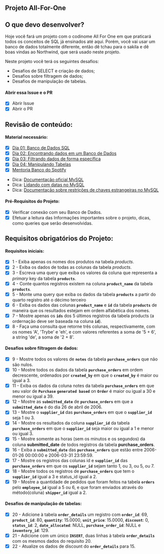 ## Projeto All-For-One

## O que devo desenvolver?

Hoje você fará um projeto com o codinome All For One em que praticará todos os conceitos de SQL já ensinados até aqui. Porém, você vai usar um banco de dados totalmente diferente, então dê tchau para o sakila e dê boas vindas ao Northwind, que será usado neste projeto. 

Neste projeto você terá os seguintes desafios:

- Desafios de SELECT e criação de dados;
- Desafios sobre filtragem de dados;
- Desafios de manipulação de tabelas.

#### Abrir essa Issue e o PR

- [x] Abrir Issue
- [x] Abrir o PR

## Revisão de conteúdo:

#### Material necessário:
- [x] [Dia 01: Banco de Dados SQL](https://app.betrybe.com/learn/course/5e938f69-6e32-43b3-9685-c936530fd326/module/94d0e996-1827-4fbc-bc24-c99fb592925b/section/fa69c314-da3c-46e0-bcdb-43297772a43e/day/89e3203d-18e4-4329-9c8d-a3f40f2e4248/lesson/695be3a1-74b5-4c1d-9381-b3655397a00f)
- [x] [Dia 02: Encontrando dados em um Banco de Dados](https://app.betrybe.com/learn/course/5e938f69-6e32-43b3-9685-c936530fd326/module/94d0e996-1827-4fbc-bc24-c99fb592925b/section/fa69c314-da3c-46e0-bcdb-43297772a43e/day/727eca61-054b-45c5-bf26-b7958c09ad6d/lesson/8d5829df-e74b-448f-b74a-05e1b8a16543)
- [x] [Dia 03: Filtrando dados de forma específica](https://app.betrybe.com/learn/course/5e938f69-6e32-43b3-9685-c936530fd326/module/94d0e996-1827-4fbc-bc24-c99fb592925b/section/fa69c314-da3c-46e0-bcdb-43297772a43e/day/0798d603-86d8-4b98-849e-06094bfa936c/lesson/16e08471-e5b4-440d-b0ef-2b79104f4573)
- [x] [Dia 04: Manipulando Tabelas](https://app.betrybe.com/learn/course/5e938f69-6e32-43b3-9685-c936530fd326/module/94d0e996-1827-4fbc-bc24-c99fb592925b/section/fa69c314-da3c-46e0-bcdb-43297772a43e/day/a66b200c-8dc8-4231-a33a-4262877856af/lesson/a9afd7c8-dc77-4670-982e-c4b28f64ee67)
- [x] [Mentoria Banco do Spotify](https://app.betrybe.com/learn/course/5e938f69-6e32-43b3-9685-c936530fd326/live-lectures/17907612-170d-4ac4-8332-db126bd1ef35/recording/7b016113-338d-47cf-954e-72ada80356ff)
- Dica: [Documentação oficial MySQL](https://dev.mysql.com/doc/refman/8.0/en/)
- Dica: [Lidando com datas no MySQL](https://popsql.com/learn-sql/mysql/how-to-query-date-and-time-in-mysql)
- Dica: [Documentação sobre restrições de chaves estrangeiras no MySQL](https://dev.mysql.com/doc/refman/5.7/en/create-table-foreign-keys.html)


#### Pré-Requisitos do Projeto:
- [x] Verificar conexão com seu Banco de Dados.
- [x] Efetuar a leitura das Informações importantes sobre o projeto, dicas, como queries que serão desenvolvidas.

## Requisitos obrigatórios do Projeto:

#### Requisitos iniciais:
- [x] 1 - Exiba apenas os nomes dos produtos na tabela _products_.
- [x] 2 - Exiba os dados de todas as colunas da tabela _products_.
- [x] 3 - Escreva uma query que exiba os valores da coluna que representa a _primary_ key da tabela **`products`**.
- [x] 4 - Conte quantos registros existem na coluna **`product_name`** da tabela **`products`**.
- [x] 5 - Monte uma query que exiba os dados da tabela **`products`** a partir do quarto registro até o décimo terceiro
- [x] 6 - Exiba os dados das colunas **`product_name`** e **`id`** da tabela **`products`** de maneira que os resultados estejam em ordem alfabética dos nomes.
- [x] 7 - Mostre apenas os **`ids`** dos 5 últimos registros da tabela products (a ordernação deve ser baseada na coluna **`id`**).
- [x] 8 - Faça uma consulta que retorne três colunas, respectivamente, com os nomes 'A', 'Trybe' e 'eh', e com valores referentes a soma de '5 + 6', a string 'de', a soma de '2 + 8'.

#### Desafios sobre filtragem de dados:
- [x] 9 - Mostre todos os valores de **`notes`** da tabela **`purchase_orders`** que não são nulos.
- [x] 10 - Mostre todos os dados da tabela **`purchase_orders`** em ordem decrescente, ordenados por **`created_by`** em que o **`created_by`** é maior ou igual a 3.
- [x] 11 - Exiba os dados da coluna notes da tabela **`purchase_orders`** em que seu valor de **`Purchase`** **`generated based`** on **`Order`** é maior ou igual a 30 e menor ou igual a 39.
- [x] 12 - Mostre as **`submitted_date`** de **`purchase_orders`** em que a **`submitted_date`** é do dia 26 de abril de 2006.
- [x] 13 - Mostre o **`supplier_id`** das **`purchase_orders`** em que o **`supplier_id`** seja 1 ou 3.
- [x] 14 - Mostre os resultados da coluna **`supplier_id`** da tabela **`purchase_orders`** em que o **`supplier_id`** seja maior ou igual a 1 e menor ou igual 3.
- [x] 15 - Mostre somente as horas (sem os minutos e os segundos) da coluna **submitted_date** de todos registros da tabela **purchase_orders**.
- [x] 16 - Exiba a **`submitted_date`** das **`purchase_orders`** que estão entre 2006-01-26 00:00:00 e 2006-03-31 23:59:59.
- [x] 17 - Mostre os registros das colunas id e **`supplier_id`** das **`purchase_orders`** em que os **`supplier_id`** sejam tanto 1, ou 3, ou 5, ou 7.
- [x] 18 - Mostre todos os registros de **`purchase_orders`** que tem o **`supplier_id`** igual a 3 e status_id igual a 2.
- [x] 19 - Mostre a quantidade de pedidos que foram feitos na tabela **`orders`** pelo **`employee_id`** igual a 5 ou 6, e que foram enviados através do método(coluna) **`shipper_id`** igual a 2.

#### Desafios de manipulação de tabelas:
- [x] 20 - Adicione à tabela **`order_details`** um registro com **`order_id`**: 69, **`product_id`**: 80, **`quantity`**: 15.0000, **`unit_price`**: 15.0000, **`discount`**: 0, **`status_id`**: 2, **`date_allocated`**: NULL, **`purchase_order_id`**: NULL e **`inventory_id`**: 129.
- [x] 21 - Adicione com um único **`INSERT`**, duas linhas à tabela **`order_details`** com os mesmos dados do requisito 20.
- [x] 22 - Atualize os dados de discount do **`order_details`** para 15.

